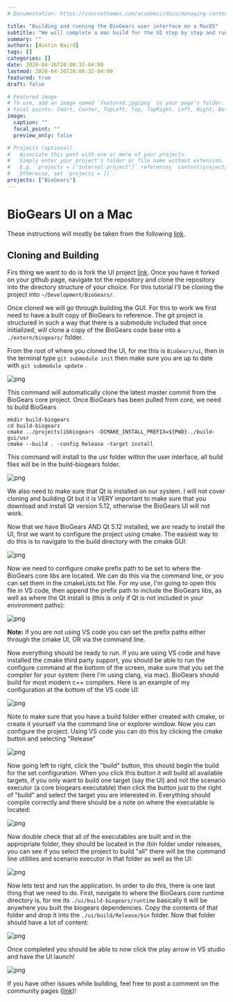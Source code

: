 ```yaml
---
# Documentation: https://sourcethemes.com/academic/docs/managing-content/

title: "Building and running the BioGears user interface on a MacOS"
subtitle: "We will complete a mac build for the UI step by step and run a patient"
summary: ""
authors: [Austin Baird]
tags: []
categories: []
date: 2020-04-26T20:00:32-04:00
lastmod: 2020-04-26T20:00:32-04:00
featured: true
draft: false

# Featured image
# To use, add an image named `featured.jpg/png` to your page's folder.
# Focal points: Smart, Center, TopLeft, Top, TopRight, Left, Right, BottomLeft, Bottom, BottomRight.
image:
  caption: ""
  focal_point: ""
  preview_only: false

# Projects (optional).
#   Associate this post with one or more of your projects.
#   Simply enter your project's folder or file name without extension.
#   E.g. `projects = ["internal-project"]` references `content/project/deep-learning/index.md`.
#   Otherwise, set `projects = []`.
projects: ["BioGears"]
---
```

BioGears UI on a Mac
==================

These instructions will mostly be taken from the following [link](https://github.com/ajbaird/ui).

Cloning and Building
-------------------
Firs thing we want to do is fork the UI project [link](https://github.com/ajbaird/ui). Once you have it forked on your github page, navigate tot the repository and clone the repository into the directory structure of your choice. For this tutorial I'll be cloning the project into `~/Development/BioGears/`. 

Once cloned we will go through building the GUI. For this to work we first need to have a built copy of BioGears to reference. The git project is structured in such a way that there is a submodule included that once initialized, will clone a copy of the BioGears code base into a `./extern/biogears/` folder.

From the root of where you cloned the UI, for me this is `BioGears/ui`, then in the terminal type `git submodule init` then make sure you are up to date with `git submodule update` . 

![png](./biogearsExtern.png)


This command will automatically clone the latest master commit from the BioGears core project. Once BioGears has been pulled from core, we need to build BioGears 

```
mkdir build-biogears
cd build-biogears
cmake ../projectslibbiogears -DCMAKE_INSTALL_PREFIX=${PWD}../build-gui/usr 
cmake --build . -config Release -target install 
```

This command will install to the usr folder within the user interface, all build files will be in the build-biogears folder. 

![png](./command.png)

We also need to make sure that Qt is installed on our system. I will not cover cloning and building Qt but it is VERY important to make sure that you download and install Qt version 5.12, otherwise the BioGears UI will not work. 

Now that we have BioGears AND Qt 5.12 installed, we are ready to install the UI, first we want to configure the project using cmake. The easiest way to do this is to navigate to the build directory with the cmake GUI: 

![png](./cmake.png)

Now we need to configure cmake prefix path to be set to where the BioGears core libs are located. We can do this via the command line, or you can set them in the cmakeLists.txt file. For my use, I'm going to open this file in VS code, then append the prefix path to include the BioGears libs, as well as where the Qt install is (this is only if Qt is not included in your environment paths): 

![png](./SetPrefixPaths.png)

**Note:** If you are not using VS code you can set the prefix paths either through the cmake UI, OR via the command line.

Now everything should be ready to run. If you are using VS code and have installed the cmake third party support, you should be able to run the configure command at the bottom of the screen, make sure that you set the compiler for your system (here I'm using clang, via mac). BioGears should build for most modern c++ compilers. Here is an example of my configuration at the bottom of the VS code UI: 

![png](./config.png)

Note to make sure that you have a build folder either created with cmake, or create it yourself via the command line or explorer window. Now you can configure the project. Using VS code you can do this by clicking the cmake button and selecting "Release"

![png](./cmakeConfig.png)

Now going left to right, click the "build" button, this should begin the build for the set configuration. When you click this button it will build all available targets, if you only want to build one target (say the UI) and not the scenario executor (a core biogears executable) then click the button just to the right of "build" and select the target you are interested in. Everything should compile correctly and there should be a note on where the executable is located: 

![png](./buildUI.png)

Now double check that all of the executables are built and in the appropriate folder, they should be located in the /bin folder under releases, you can see if you select the project to build "all" there will be the command line utilities and scenario executor in that folder as well as the UI: 

![png](./files.png)

Now lets test and run the application. In order to do this, there is one last thing that we need to do. First, navigate to where the BioGears core runtime directory is, for me its `./ui/build-biogears/runtime` basically it will be anywhere you built the biogears dependencies. Copy the contents of that folder and drop it into the `./ui/build/Release/bin` folder. Now that folder should have a lot of content: 

![png](./bin.png)

Once completed you should be able to now click the play arrow in VS studio and have the UI launch! 

![png](./final.png)


If you have other issues while building, feel free to post a comment on the community pages ([link](https://github.com/BioGearsEngine/ui/issues))!
